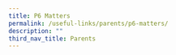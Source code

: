 ```yaml
---
title: P6 Matters
permalink: /useful-links/parents/p6-matters/
description: ""
third_nav_title: Parents
---
```

